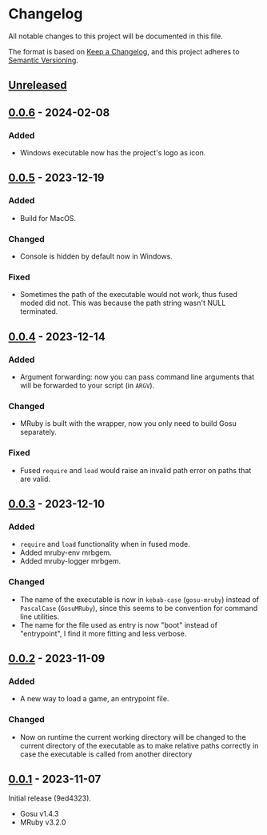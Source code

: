 # Changelog

All notable changes to this project will be documented in this file.

The format is based on [Keep a Changelog](https://keepachangelog.com/en/1.0.0/),
and this project adheres to [Semantic Versioning](https://semver.org/spec/v2.0.0.html).

## [Unreleased]

## [0.0.6] - 2024-02-08

### Added

- Windows executable now has the project's logo as icon.

## [0.0.5] - 2023-12-19

### Added

- Build for MacOS.

### Changed

- Console is hidden by default now in Windows.

### Fixed

- Sometimes the path of the executable would not work, thus fused moded did not.
  This was because the path string wasn't NULL terminated.

## [0.0.4] - 2023-12-14

### Added

- Argument forwarding: now you can pass command line arguments that will be
  forwarded to your script (in `ARGV`).

### Changed

- MRuby is built with the wrapper, now you only need to build Gosu separately.

### Fixed

- Fused `require` and `load` would raise an invalid path error on paths that
  are valid.

## [0.0.3] - 2023-12-10

### Added

- `require` and `load` functionality when in fused mode.
- Added mruby-env mrbgem.
- Added mruby-logger mrbgem.

### Changed

- The name of the executable is now in `kebab-case` (`gosu-mruby`) instead of `PascalCase`
  (`GosuMRuby`), since this seems to be convention for command line utilities.
- The name for the file used as entry is now "boot" instead of "entrypoint", I find
  it more fitting and less verbose.

## [0.0.2] - 2023-11-09

### Added

- A new way to load a game, an entrypoint file.

### Changed

- Now on runtime the current working directory will be changed to the current directory of the executable as to 
  make relative paths correctly in case the executable is called from another directory

## [0.0.1] - 2023-11-07

Initial release (9ed4323).

- Gosu v1.4.3
- MRuby v3.2.0

[unreleased]: https://github.com/Chadowo/gosu-mruby-wrapper/compare/v0.0.6...HEAD
[0.0.6]: https://github.com/Chadowo/gosu-mruby-wrapper/compare/v0.0.5...v0.0.6
[0.0.5]: https://github.com/Chadowo/gosu-mruby-wrapper/compare/v0.0.4...v0.0.5
[0.0.4]: https://github.com/Chadowo/gosu-mruby-wrapper/compare/v0.0.3...v0.0.4
[0.0.3]: https://github.com/Chadowo/gosu-mruby-wrapper/compare/v0.0.2...v0.0.3
[0.0.2]: https://github.com/Chadowo/gosu-mruby-wrapper/compare/v0.0.1...v0.0.2
[0.0.1]: https://github.com/Chadowo/gosu-mruby-wrapper/releases/v0.0.1
